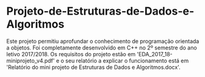 # Projeto-de-Estruturas-de-Dados-e-Algoritmos
Este projeto permitiu aprofundar o conhecimento de programação orientada a objetos. Foi completamente desenvolvido em C++ no 2º semestre do ano letivo 2017/2018.
Os requisitos do projeto estão em 'EDA_2017_18-miniprojeto_v4.pdf' e o seu relatório a explicar o funcionamento está em 'Relatório do mini projeto de Estruturas de Dados e Algoritmos.docx'.
